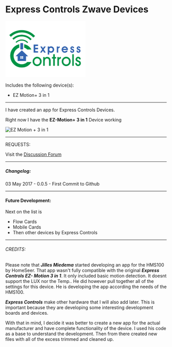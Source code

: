 # Express Controls Zwave Devices
![Express Controls Logo](https://raw.githubusercontent.com/konradwalsh/com.sharedfunctions.homey-expresscontrols/master/assets/images/small.png)

Includes the following device(s):

 * EZ Motion+ 3 in 1
 
----------


I have created an app for Express Controls Devices.

Right now I have the **EZ-Motion+ 3 in 1** Device working

![EZ Motion + 3 in 1](https://cloud.githubusercontent.com/assets/7996482/25840167/9e235962-3492-11e7-973f-1d89b8ae3fd3.jpg)


----------

REQUESTS:

Visit the [Discussion Forum](https://forum.athom.com/discussion/3146/express-controls-app-ez-motion-3-in-1-discussion-forum)


----------


##### Changelog:

03 May 2017 - 0.0.5 - First Commit to Github


----------


#### Future Development:

Next on the list is 

 -  Flow Cards 
 - Mobile Cards 
 - Then other devices by Express Controls

----------


###### CREDITS:

Please note that ***Jilles Miedema*** started developing an app for the HMS100 by HomeSeer. That app wasn't fully compatible with the original ***Express Controls EZ- Motion 3 in 1***. It only included basic motion detection. It doesnt support the LUX nor the Temp.. He did however pull together all of the settings for this device. He is developing the app according the needs of the HMS100. 

***Express Controls*** make other hardware that I will also add later. This is important because they are developing some interesting development boards and devices. 

With that in mind, I decide it was better to create a new app for the actual manufacturer and have complete functionality of the device. I used his code as a base to understand the development. Then from there created new files with all of the excess trimmed and cleaned up.
